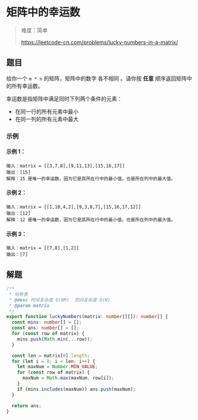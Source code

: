 # 矩阵中的幸运数

> 难度：简单
>
> https://leetcode-cn.com/problems/lucky-numbers-in-a-matrix/

## 题目

给你一个 `m * n` 的矩阵，矩阵中的数字 各不相同 。请你按 **任意** 顺序返回矩阵中
的所有幸运数。

幸运数是指矩阵中满足同时下列两个条件的元素：

- 在同一行的所有元素中最小
- 在同一列的所有元素中最大

### 示例

#### 示例 1：

```
输入：matrix = [[3,7,8],[9,11,13],[15,16,17]]
输出：[15]
解释：15 是唯一的幸运数，因为它是其所在行中的最小值，也是所在列中的最大值。
```

#### 示例 2：

```
输入：matrix = [[1,10,4,2],[9,3,8,7],[15,16,17,12]]
输出：[12]
解释：12 是唯一的幸运数，因为它是其所在行中的最小值，也是所在列中的最大值。
```

#### 示例 3：

```
输入：matrix = [[7,8],[1,2]]
输出：[7]
```

## 解题

```typescript
/**
 * 哈希表
 * @desc 时间复杂度 O(NM)  空间复杂度 O(N)
 * @param matrix
 */
export function luckyNumbers(matrix: number[][]): number[] {
  const mins: number[] = [];
  const ans: number[] = [];
  for (const row of matrix) {
    mins.push(Math.min(...row));
  }

  const len = matrix[0].length;
  for (let i = 0; i < len; i++) {
    let maxNum = Number.MIN_VALUE;
    for (const row of matrix) {
      maxNum = Math.max(maxNum, row[i]);
    }
    if (mins.includes(maxNum)) ans.push(maxNum);
  }

  return ans;
}
```
